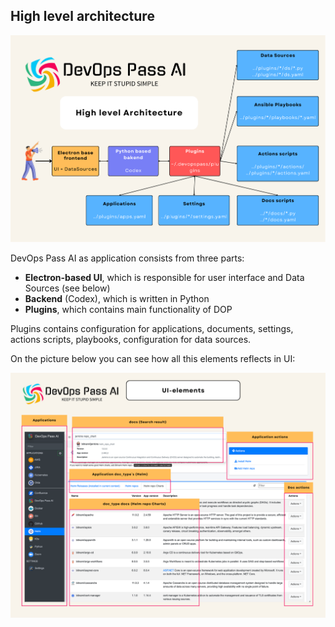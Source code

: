 ## High level architecture

![High Level Architecture](https://raw.githubusercontent.com/devopspass/plugins/main/images/high-level-arch.png)

DevOps Pass AI as application consists from three parts:
* **Electron-based UI**, which is responsible for user interface and Data Sources (see below)
* **Backend** (Codex), which is written in Python
* **Plugins**, which contains main functionality of DOP

Plugins contains configuration for applications, documents, settings, actions scripts, playbooks, configuration for data sources.

On the picture below you can see how all this elements reflects in UI:

![UI elements](https://raw.githubusercontent.com/devopspass/plugins/main/images/ui-elements.png)

